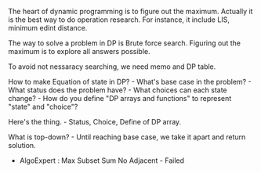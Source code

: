 The heart of dynamic programming is to figure out the maximum.
Actually it is the best way to do operation research.
For instance, it include LIS, minimum edint distance.

The way to solve a problem in DP is Brute force search.
Figuring out the maximum is to explore all answers possible.

To avoid not nessaracy searching, we need memo and DP table.

How to make Equation of state in DP? 
    - What's base case in the problem?
    - What status does the problem have?
    - What choices can each state change?
    - How do you define "DP arrays and functions" to represent "state" and "choice"? 

Here's the thing.
    - Status, Choice, Define of DP array.

What is top-down?
    - Until reaching base case, we take it apart and return solution.

    

- AlgoExpert : Max Subset Sum No Adjacent - Failed